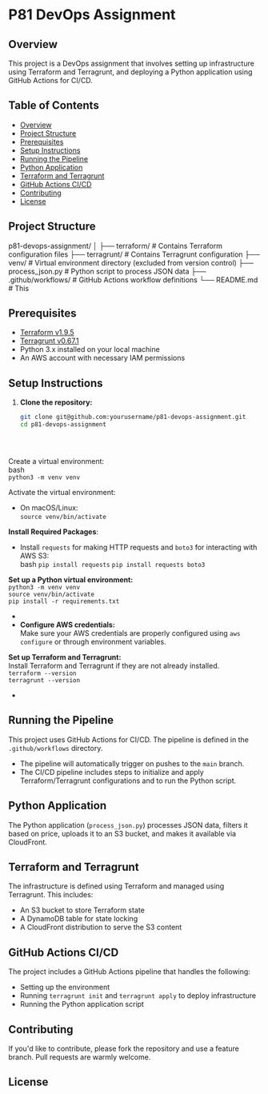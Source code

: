 # P81 DevOps Assignment

## Overview

This project is a DevOps assignment that involves setting up infrastructure using Terraform and Terragrunt, and deploying a Python application using GitHub Actions for CI/CD.

## Table of Contents

- [Overview](#overview)
- [Project Structure](#project-structure)
- [Prerequisites](#prerequisites)
- [Setup Instructions](#setup-instructions)
- [Running the Pipeline](#running-the-pipeline)
- [Python Application](#python-application)
- [Terraform and Terragrunt](#terraform-and-terragrunt)
- [GitHub Actions CI/CD](#github-actions-cicd)
- [Contributing](#contributing)
- [License](#license)

## Project Structure

p81-devops-assignment/ 
│ 
  ├── terraform/ # Contains Terraform configuration files
  ├── terragrunt/ # Contains Terragrunt configuration 
  ├── venv/ # Virtual environment directory (excluded from version control) 
  ├── process_json.py # Python script to process JSON data 
  ├── .github/workflows/ # GitHub Actions workflow definitions 
└── README.md # This


## Prerequisites

- [Terraform v1.9.5](https://www.terraform.io/downloads.html)
- [Terragrunt v0.67.1](https://terragrunt.gruntwork.io/)
- Python 3.x installed on your local machine
- An AWS account with necessary IAM permissions

## Setup Instructions

1. **Clone the repository:**

   ```bash
   git clone git@github.com:yourusername/p81-devops-assignment.git
   cd p81-devops-assignment


  
Create a virtual environment:  
bash  
`python3 -m venv venv`

Activate the virtual environment:

* On macOS/Linux:  
  `source venv/bin/activate`

**Install Required Packages**:

* Install `requests` for making HTTP requests and `boto3` for interacting with AWS S3:  
  bash
  `pip install requests`
  `pip install requests boto3`

**Set up a Python virtual environment:**  
`python3 -m venv venv`  
`source venv/bin/activate`  
`pip install -r requirements.txt`

*   
* **Configure AWS credentials:**  
  Make sure your AWS credentials are properly configured using `aws configure` or through environment variables.

**Set up Terraform and Terragrunt:**  
Install Terraform and Terragrunt if they are not already installed.  
`terraform --version`  
`terragrunt --version`

* 

## **Running the Pipeline**

This project uses GitHub Actions for CI/CD. The pipeline is defined in the `.github/workflows` directory.

* The pipeline will automatically trigger on pushes to the `main` branch.  
* The CI/CD pipeline includes steps to initialize and apply Terraform/Terragrunt configurations and to run the Python script.

## **Python Application**

The Python application (`process_json.py`) processes JSON data, filters it based on price, uploads it to an S3 bucket, and makes it available via CloudFront.

## **Terraform and Terragrunt**

The infrastructure is defined using Terraform and managed using Terragrunt. This includes:

* An S3 bucket to store Terraform state  
* A DynamoDB table for state locking  
* A CloudFront distribution to serve the S3 content

## **GitHub Actions CI/CD**

The project includes a GitHub Actions pipeline that handles the following:

* Setting up the environment  
* Running `terragrunt init` and `terragrunt apply` to deploy infrastructure  
* Running the Python application script

## **Contributing**

If you'd like to contribute, please fork the repository and use a feature branch. Pull requests are warmly welcome.

## **License**

